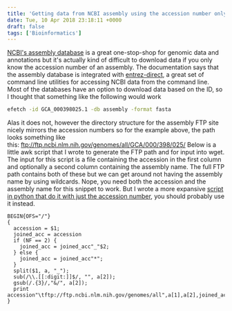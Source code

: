 ```yaml
---
title: 'Getting data from NCBI assembly using the accession number only'
date: Tue, 10 Apr 2018 23:18:11 +0000
draft: false
tags: ['Bioinformatics']
---
```


[NCBI's assembly database](https://www.ncbi.nlm.nih.gov/pmc/articles/PMC4702866/) is a great one-stop-shop for genomic data and annotations but it's actually kind of difficult to download data if you only know the accession number of an assembly. The documentation says that the assembly database is integrated with [entrez-direct](https://www.ncbi.nlm.nih.gov/books/NBK179288/), a great set of command line utilities for accessing NCBI data from the command line. Most of the databases have an option to download data based on the ID, so I thought that something like the following would work

```sh
efetch -id GCA_000398025.1 -db assembly -format fasta 
```

Alas it does not, however the directory structure for the assembly FTP site nicely mirrors the accession numbers so for the example above, the path looks something like this: ftp://ftp.ncbi.nlm.nih.gov/genomes/all/GCA/000/398/025/ Below is a little awk script that I wrote to generate the FTP path and for input into wget. The input for this script is a file containing the accession in the first column and optionally a second column containing the assembly name. The full FTP path contains both of these but we can get around not having the assembly name by using wildcards. Nope, you need both the accession and the assembly name for this snippet to work. But I wrote a more expansive [script in python that do it with just the accession number](https://github.com/ctSkennerton/scriptShed/blob/master/download_ncbi_assembly.py), you should probably use it instead.

```
BEGIN{OFS="/"}
{
  accession = $1;
  joined_acc = accession
  if (NF == 2) {
    joined_acc = joined_acc"_"$2;
  } else {
    joined_acc = joined_acc"*";
  }
  split($1, a, "_");
  sub(/\\.[[:digit:]]$/, "", a[2]);
  gsub(/.{3}/,"&/", a[2]);
  print accession"\tftp://ftp.ncbi.nlm.nih.gov/genomes/all",a[1],a[2],joined_acc,joined_acc"_genomic.fna.gz"
}
```